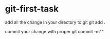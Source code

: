 # git-first-task
add all the change in your directory to git
git add .

commit your change with proper
git commit -m""